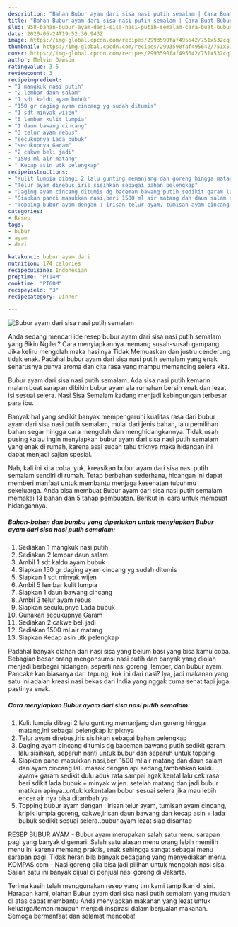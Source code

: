 ```yaml
---
description: "Bahan Bubur ayam dari sisa nasi putih semalam | Cara Buat Bubur ayam dari sisa nasi putih semalam Yang Enak dan Simpel"
title: "Bahan Bubur ayam dari sisa nasi putih semalam | Cara Buat Bubur ayam dari sisa nasi putih semalam Yang Enak dan Simpel"
slug: 958-bahan-bubur-ayam-dari-sisa-nasi-putih-semalam-cara-buat-bubur-ayam-dari-sisa-nasi-putih-semalam-yang-enak-dan-simpel
date: 2020-06-24T19:52:30.943Z
image: https://img-global.cpcdn.com/recipes/2993590faf495642/751x532cq70/bubur-ayam-dari-sisa-nasi-putih-semalam-foto-resep-utama.jpg
thumbnail: https://img-global.cpcdn.com/recipes/2993590faf495642/751x532cq70/bubur-ayam-dari-sisa-nasi-putih-semalam-foto-resep-utama.jpg
cover: https://img-global.cpcdn.com/recipes/2993590faf495642/751x532cq70/bubur-ayam-dari-sisa-nasi-putih-semalam-foto-resep-utama.jpg
author: Melvin Dawson
ratingvalue: 3.5
reviewcount: 3
recipeingredient:
- "1 mangkuk nasi putih"
- "2 lembar daun salam"
- "1 sdt kaldu ayam bubuk"
- "150 gr daging ayam cincang yg sudah ditumis"
- "1 sdt minyak wijen"
- "5 lembar kulit lumpia"
- "1 daun bawang cincang"
- "3 telur ayam rebus"
- "secukupnya Lada bubuk"
- "secukupnya Garam"
- "2 cakwe beli jadi"
- "1500 ml air matang"
- " Kecap asin utk pelengkap"
recipeinstructions:
- "Kulit lumpia dibagi 2 lalu gunting memanjang dan goreng hingga matang,ini sebagai pelengkap kripiknya"
- "Telur ayam direbus,iris sisihkan sebagai bahan pelengkap"
- "Daging ayam cincang ditumis dg baceman bawang putih sedikit garam lalu sisihkan, separuh nanti untuk bubur dan separuh untuk topping"
- "Siapkan panci masukkan nasi,beri 1500 ml air matang dan daun salam dan ayam cincang lalu masak dengan api sedang,tambahkan kaldu ayam+ garam sedikit dulu aduk rata sampai agak kental lalu cek rasa beri sdikit lada bubuk + minyak wijen..setelah matang dan jadi bubur matikan apinya..untuk kekentalan bubur sesuai selera jika mau lebih encer air nya bisa ditambah ya"
- "Topping bubur ayam dengan : irisan telur ayam, tumisan ayam cincang, kripik lumpia goreng, cakwe,irisan daun bawang dan kecap asin + lada bubuk sedikit sesuai selera..bubur ayam lezat siap disantap"
categories:
- Resep
tags:
- bubur
- ayam
- dari

katakunci: bubur ayam dari 
nutrition: 174 calories
recipecuisine: Indonesian
preptime: "PT14M"
cooktime: "PT60M"
recipeyield: "3"
recipecategory: Dinner

---
```



![Bubur ayam dari sisa nasi putih semalam](https://img-global.cpcdn.com/recipes/2993590faf495642/751x532cq70/bubur-ayam-dari-sisa-nasi-putih-semalam-foto-resep-utama.jpg)

Anda sedang mencari ide resep bubur ayam dari sisa nasi putih semalam yang Bikin Ngiler? Cara menyiapkannya memang susah-susah gampang. Jika keliru mengolah maka hasilnya Tidak Memuaskan dan justru cenderung tidak enak. Padahal bubur ayam dari sisa nasi putih semalam yang enak seharusnya punya aroma dan cita rasa yang mampu memancing selera kita.

Bubur ayam dari sisa nasi putih semalam. Ada sisa nasi putih kemarin malam buat sarapan dibikin bubur ayam ala rumahan bersih enak dan lezat isi sesuai selera. Nasi Sisa Semalam kadang menjadi kebingungan terbesar para ibu.

Banyak hal yang sedikit banyak mempengaruhi kualitas rasa dari bubur ayam dari sisa nasi putih semalam, mulai dari jenis bahan, lalu pemilihan bahan segar hingga cara mengolah dan menghidangkannya. Tidak usah pusing kalau ingin menyiapkan bubur ayam dari sisa nasi putih semalam yang enak di rumah, karena asal sudah tahu triknya maka hidangan ini dapat menjadi sajian spesial.


Nah, kali ini kita coba, yuk, kreasikan bubur ayam dari sisa nasi putih semalam sendiri di rumah. Tetap berbahan sederhana, hidangan ini dapat memberi manfaat untuk membantu menjaga kesehatan tubuhmu sekeluarga. Anda bisa membuat Bubur ayam dari sisa nasi putih semalam memakai 13 bahan dan 5 tahap pembuatan. Berikut ini cara untuk membuat hidangannya.

<!--inarticleads1-->

##### Bahan-bahan dan bumbu yang diperlukan untuk menyiapkan Bubur ayam dari sisa nasi putih semalam:

1. Sediakan 1 mangkuk nasi putih
1. Sediakan 2 lembar daun salam
1. Ambil 1 sdt kaldu ayam bubuk
1. Siapkan 150 gr daging ayam cincang yg sudah ditumis
1. Siapkan 1 sdt minyak wijen
1. Ambil 5 lembar kulit lumpia
1. Siapkan 1 daun bawang cincang
1. Ambil 3 telur ayam rebus
1. Siapkan secukupnya Lada bubuk
1. Gunakan secukupnya Garam
1. Sediakan 2 cakwe beli jadi
1. Sediakan 1500 ml air matang
1. Siapkan  Kecap asin utk pelengkap


Padahal banyak olahan dari nasi sisa yang belum basi yang bisa kamu coba. Sebagian besar orang mengonsumsi nasi putih dan banyak yang diolah menjadi berbagai hidangan, seperti nasi goreng, lemper, dan bubur ayam. Pancake kan biasanya dari tepung, kok ini dari nasi? Iya, jadi makanan yang satu ini adalah kreasi nasi bekas dari India yang nggak cuma sehat tapi juga pastinya enak. 

<!--inarticleads2-->

##### Cara menyiapkan Bubur ayam dari sisa nasi putih semalam:

1. Kulit lumpia dibagi 2 lalu gunting memanjang dan goreng hingga matang,ini sebagai pelengkap kripiknya
1. Telur ayam direbus,iris sisihkan sebagai bahan pelengkap
1. Daging ayam cincang ditumis dg baceman bawang putih sedikit garam lalu sisihkan, separuh nanti untuk bubur dan separuh untuk topping
1. Siapkan panci masukkan nasi,beri 1500 ml air matang dan daun salam dan ayam cincang lalu masak dengan api sedang,tambahkan kaldu ayam+ garam sedikit dulu aduk rata sampai agak kental lalu cek rasa beri sdikit lada bubuk + minyak wijen..setelah matang dan jadi bubur matikan apinya..untuk kekentalan bubur sesuai selera jika mau lebih encer air nya bisa ditambah ya
1. Topping bubur ayam dengan : irisan telur ayam, tumisan ayam cincang, kripik lumpia goreng, cakwe,irisan daun bawang dan kecap asin + lada bubuk sedikit sesuai selera..bubur ayam lezat siap disantap


RESEP BUBUR AYAM - Bubur ayam merupakan salah satu menu sarapan pagi yang banyak digemari. Salah satu alasan menu orang lebih memilih menu ini karena memang praktis, enak sehingga sangat sebagai menu sarapan pagi. Tidak heran bila banyak pedagang yang menyediakan menu. KOMPAS.com - Nasi goreng gila bisa jadi pilihan untuk mengolah nasi sisa. Sajian satu ini banyak dijual di penjual nasi goreng di Jakarta. 

Terima kasih telah menggunakan resep yang tim kami tampilkan di sini. Harapan kami, olahan Bubur ayam dari sisa nasi putih semalam yang mudah di atas dapat membantu Anda menyiapkan makanan yang lezat untuk keluarga/teman maupun menjadi inspirasi dalam berjualan makanan. Semoga bermanfaat dan selamat mencoba!
